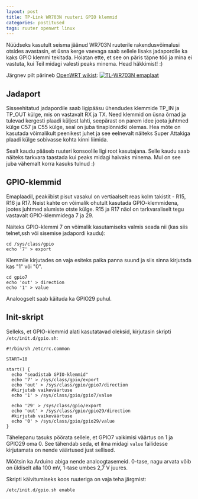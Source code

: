```yaml
---
layout: post
title: TP-Link WR703N ruuteri GPIO klemmid
categories: postitused
tags: ruuter openwrt linux
---
```

Nüüdseks kasutult seisma jäänud WR703N ruuterile rakendusvõimalusi otsides avastasin, et üsna kerge vaevaga saab sellele lisaks jadapordile ka kaks GPIO klemmi tekitada. Hoiatan ette, et see on päris täpne töö ja mina ei vastuta, kui Teil midagi valesti peaks minema. Head häkkimist! :)

Järgnev pilt pärineb [OpenWRT	wikist](http://wiki.openwrt.org/toh/tp-link/tl-wr703n):
[![TL-WR703N emaplaat](tl-wr703n_top.jpg)](tl-wr703n_top.jpg)

## Jadaport
Sisseehitatud jadapordile saab ligipääsu ühendudes klemmide TP_IN ja TP_OUT külge, mis on vastavalt RX ja TX. Need klemmid on üsna õrnad ja tulevad kergesti plaadi küljest lahti, seepärast on parem idee joota juhtmed külge C57 ja C55 külge, seal on juba tinaplönnidki olemas. Hea mõte on kasutada võimalikult peenikest juhet ja see eelnevalt näiteks Super Attakiga plaadi külge sobivasse kohta kinni liimida.

Sealt kaudu pääseb ruuteri konsoolile ligi root kasutajana. Selle kaudu saab näiteks tarkvara taastada kui peaks midagi halvaks minema. Mul on see juba vähemalt korra kasuks tulnud :)

## GPIO-klemmid
Emaplaadil, peakiibist pisut vasakul on vertiaalselt reas kolm takistit - R15, R16 ja R17. Neist kahte on võimalik ohutult kasutada GPIO-klemmidena, jootes juhtmed alumiste otste külge. R15 ja R17 näol on tarkvaraliselt tegu vastavalt GPIO-klemmidega 7 ja 29.

Näiteks GPIO-klemmi 7 on võimalik kasutamiseks valmis seada nii (kas siis telnet,ssh või sisemise jadapordi kaudu):

    cd /sys/class/gpio
    echo '7' > export

Klemmile kirjutades on vaja esiteks paika panna suund ja siis sinna kirjutada kas "1" või "0".

    cd gpio7
    echo 'out' > direction
    echo '1' > value

Analoogselt saab käituda ka GPIO29 puhul.

## Init-skript
Selleks, et GPIO-klemmid alati kasutatavad oleksid, kirjutasin skripti `/etc/init.d/gpio.sh`:

    #!/bin/sh /etc/rc.common
    
    START=10
    
    start() {
      echo "seadistab GPIO-klemmid"
      echo '7' > /sys/class/gpio/export
      echo 'out' > /sys/class/gpio/gpio7/direction
      #kirjutab vaikeväärtuse
      echo '1' > /sys/class/gpio/gpio7/value

      echo '29' > /sys/class/gpio/export
      echo 'out' > /sys/class/gpio/gpio29/direction
      #kirjutab vaikeväärtuse
      echo '0' > /sys/class/gpio/gpio29/value
    }

Tähelepanu tasuks pöörata sellele, et GPIO7 vaikimisi väärtus on 1 ja GPIO29 oma 0. See tähendab seda, et ilma midagi `value` failidesse kirjutamata on nende väärtused just sellised.

Mõõtsin ka Arduino abiga nende analoogtasemeid. 0-tase, nagu arvata võib on üldiselt alla 100 mV, 1-tase umbes 2,7 V juures.

Skripti käivitumiseks koos ruuteriga on vaja teha järgmist:

    /etc/init.d/gpio.sh enable


